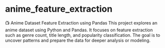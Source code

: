 # anime_feature_extraction
📺 Anime Dataset Feature Extraction using Pandas This project explores an anime dataset using Python and Pandas. It focuses on feature extraction such as genre count, title length, and popularity classification. The goal is to uncover patterns and prepare the data for deeper analysis or modeling.
